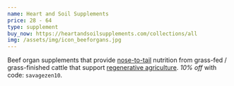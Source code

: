 ```yaml
---
name: Heart and Soil Supplements
price: 28 - 64
type: supplement
buy_now: https://heartandsoilsupplements.com/collections/all
img: /assets/img/icon_beeforgans.jpg
---
```


Beef organ supplements that provide [nose-to-tail](https://heartandsoilsupplements.com/pages/nose-to-tail) nutrition from grass-fed / grass-finished cattle that support [regenerative agriculture](https://heartandsoilsupplements.com/pages/land-regeneration).  *10% off* with code: ```savagezen10```.
